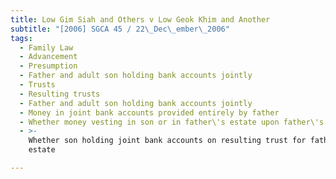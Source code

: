 ```yaml
---
title: Low Gim Siah and Others v Low Geok Khim and Another
subtitle: "[2006] SGCA 45 / 22\_Dec\_ember\_2006"
tags:
  - Family Law
  - Advancement
  - Presumption
  - Father and adult son holding bank accounts jointly
  - Trusts
  - Resulting trusts
  - Father and adult son holding bank accounts jointly
  - Money in joint bank accounts provided entirely by father
  - Whether money vesting in son or in father\'s estate upon father\'s death
  - >-
    Whether son holding joint bank accounts on resulting trust for father\'s
    estate

---
```


